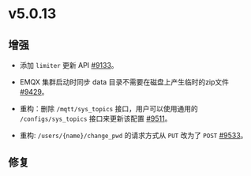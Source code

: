 # v5.0.13

## 增强

- 添加 `limiter` 更新 API [#9133](https://github.com/emqx/emqx/pull/9133)。

- EMQX 集群启动时同步 data 目录不需要在磁盘上产生临时的zip文件 [#9429](https://github.com/emqx/emqx/pull/9429)。

- 重构：删除 `/mqtt/sys_topics` 接口，用户可以使用通用的 `/configs/sys_topics` 接口来更新该配置 [#9511](https://github.com/emqx/emqx/pull/9511)。

- 重构:  `/users/{name}/change_pwd` 的请求方式从 `PUT` 改为了 `POST` [#9533](https://github.com/emqx/emqx/pull/9533)。

## 修复
